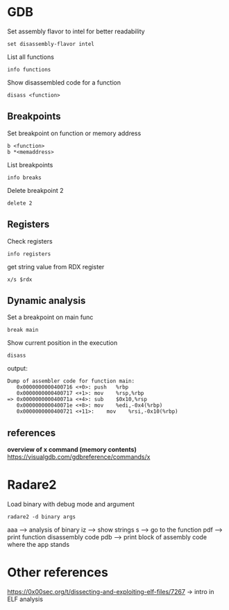 # GDB
Set assembly flavor to intel for better readability
```
set disassembly-flavor intel
```

List all functions
```
info functions

```

Show disassembled code for a function
```
disass <function>
```

## Breakpoints
Set breakpoint on function or memory address
```
b <function>
b *<memaddress>
```

List breakpoints
```
info breaks
```

Delete breakpoint 2
```
delete 2
```

## Registers
Check registers
```
info registers
```

get string value from RDX register
```
x/s $rdx
```

## Dynamic analysis
Set a breakpoint on main func
```
break main
```

Show current position in the execution
```
disass
```

output:
```
Dump of assembler code for function main:
   0x0000000000400716 <+0>:	push   %rbp
   0x0000000000400717 <+1>:	mov    %rsp,%rbp
=> 0x000000000040071a <+4>:	sub    $0x10,%rsp
   0x000000000040071e <+8>:	mov    %edi,-0x4(%rbp)
   0x0000000000400721 <+11>:	mov    %rsi,-0x10(%rbp)
```


## references
**overview of x command (memory contents)**
https://visualgdb.com/gdbreference/commands/x

# Radare2
Load binary with debug mode and argument
```
radare2 -d binary args
```

aaa --> analysis of binary
iz  --> show strings
s <function> --> go to the function
pdf --> print function disassembly code
pdb --> print block of assembly code where the app stands

# Other references
https://0x00sec.org/t/dissecting-and-exploiting-elf-files/7267 -> intro in ELF analysis
